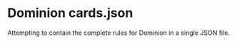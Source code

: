 # Dominion cards.json

Attempting to contain the complete rules for Dominion in a single JSON file.

